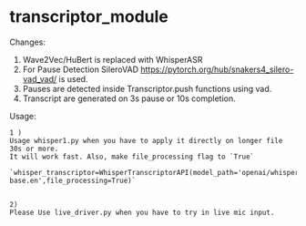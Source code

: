 # transcriptor_module
Changes:

1) Wave2Vec/HuBert is replaced with WhisperASR 
2) For Pause Detection SileroVAD https://pytorch.org/hub/snakers4_silero-vad_vad/
is used.
3) Pauses are detected inside Transcriptor.push functions using vad.
4) Transcript are generated on 3s pause or 10s completion.


Usage:

    1 ) 
    Usage whisper1.py when you have to apply it directly on longer file 30s or more.
    It will work fast. Also, make file_processing flag to `True`

    `whisper_transcriptor=WhisperTranscriptorAPI(model_path='openai/whisper-base.en',file_processing=True)`


    2) 
    Please Use live_driver.py when you have to try in live mic input.



 
